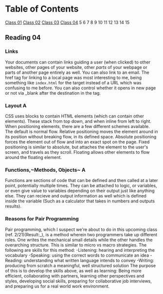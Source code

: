 # Table of Contents

[Class 01](class-01.md)
[Class 02](class-02.md)
[Class 03](class-03.md)
[Class 04](class-04.md)
5
6
7
8
9
10
11
12
13
14
15

## Reading 04

### Links

Your documents can contain links guiding a user (when clicked) to other websites, other pages of your website, other *parts* of your webpage or parts of another page entirely as well. You can also link to an email. The href tag for linking to a local page was most interesting to me, being something like `index.html` for the target instead of a URL which was confusing to me before. You can also control whether it opens in new page or not via _blank after the destination in the tag.

### Layout A

CSS uses blocks to contain HTML elements (which can contain other elements). These stack from top down, and when inline from left to right. When positioning elements, there are a few different schemes available. The default is normal flow. Relative positioning moves the element around in its position without breaking flow, in its defined space. Absolute positioning forces the element out of flow and into an exact spot on the page. Fixed positioning is similar to absolute, but attaches the element to the user's screen, and travels as they scroll. Floating allows other elements to flow around the floating element.

### Functions,~Methods, Objects~ A

Functions are sections of code that can be defined and then called at a later point, potentially multiple times. They can be attached to logic, or variables, or even give value to variables depending on their output just like anything else. They can recieve and  output information as well which is defined inside the variable (Such as a calculator that takes in numbers and outputs results).

### Reasons for Pair Programming

Pair programming, which I suspect we're about to do in this upcoming class (ref. 2/21)(Result:_), is a method wherein two programmers take up different roles. One writes the mechanical small details while the other handles the overarching structure. This is similar to micro vs macro strategies. The following are skills for this method:
-Listening: hearing and interpreting the vocabulary
-Speaking: using the correct words to communicate an idea
-Reading: understanding what written language intends to convey
-Writing: producing from scratch a meaningful, well structured solution
The purpose of this is to develop the skills above, as well as learning: Being more efficient, collaborating with partners, learning other perspectives and styles, developing social skills, preparing for collaborative job interviews, and preparing us for a real world work environment.